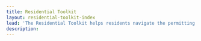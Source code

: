 ```yaml
---
title: Residential Toolkit
layout: residential-toolkit-index
lead: 'The Residential Toolkit helps residents navigate the permitting process. Use the Toolkit to find details about specific city processes, your property, or your applications.'
description:
---
```



